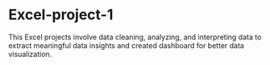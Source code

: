 # Excel-project-1
This Excel projects involve data cleaning, analyzing, and interpreting data to extract meaningful data insights and created dashboard for better data visualization.
